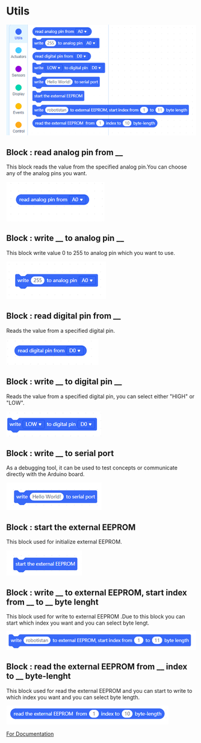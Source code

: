 # Utils

![utils blocks image](../../_assets/utils.PNG)

## Block : read analog pin from __

This block reads the value from the specified analog pin.You can choose any of the analog pins you want.

![read analog pin blocks image](../../_assets/read_analog.PNG)

## Block : write __ to analog pin __

This block write value  0 to 255 to analog pin which you want to use.

![write analog pin blocks image](../../_assets/write_analog_pin.PNG)

## Block : read digital pin from __

Reads the value from a specified digital pin.

![read digital pin blocks image](../../_assets/read_digital.PNG)


## Block : write __ to digital pin __

Reads the value from a specified digital pin, you can select either "HIGH" or "LOW".

![write to digital pin blocks image](../../_assets/write_to_digital.PNG)

## Block : write __ to serial port

 As a debugging tool, it can be used to test concepts or communicate directly with the Arduino board.

 ![write serial port blocks image](../../_assets/serial_port.PNG)

 ## Block : start the external EEPROM

This block used for initialize external EEPROM.

![start the external eeprom blocks image](../../_assets/start_eeprom.PNG)

##  Block : write __ to external EEPROM, start index from __ to __ byte lenght 

This block used for write to external EEPROM .Due to this block  you can start which index you want  and you can select  byte lengt.

![write to external eeprom blocks image](../../_assets/write_to_external.PNG)

## Block : read the external EEPROM from __ index to __ byte-lenght

This block used for read the external EEPROM and you can start to write to which index you want and you can select byte length.

![read to external eeprom blocks image](../../_assets/read_the_external_eeprom.PNG)

[For Documentation](https://github.com/Robotistan-Workspace/tinylab-mblock-extension-documentation/tree/main/doc)